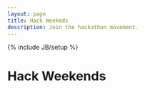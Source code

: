 ```yaml
---
layout: page
title: Hack Weekeds
description: Join the hackathon movement.
---
```

{% include JB/setup %}

<h1>Hack Weekends</h1>


